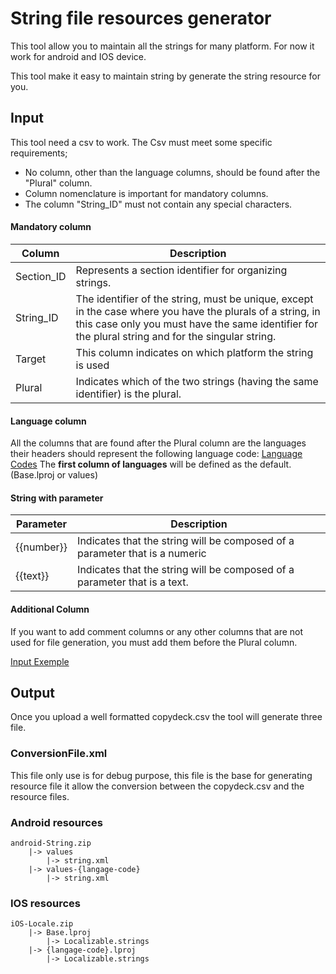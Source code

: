 # String file resources generator

This tool allow you to maintain all the strings for many platform.
For now it work for android and IOS device.

This tool make it easy to maintain string by generate the string resource for you.

## Input
This tool need a csv to work.
The Csv must meet some specific requirements; 
- No column, other than the language columns, should be found after the "Plural" column.
- Column nomenclature is important for mandatory columns.
- The column "String_ID" must not contain any special characters.
#### Mandatory column
| Column | Description |
| ------ | ------ |
|Section_ID|Represents a section identifier for organizing strings.|
|String_ID|The identifier of the string, must be unique, except in the case where you have the plurals of a string, in this case only you must have the same identifier for the plural string and for the singular string.|
|Target|This column indicates on which platform the string is used|
|Plural|Indicates which of the two strings (having the same identifier) is the plural.|

#### Language column
All the columns that are found after the Plural column are the languages their headers should represent the following language code: [Language Codes]
The __first column of languages__ will be defined as the default. (Base.lproj or values)

#### String with parameter
| Parameter | Description |
| ------ | ------ |
|{{number}}|Indicates that the string will be composed of a parameter that is a numeric|
|{{text}}|Indicates that the string will be composed of a parameter that is a text.|

#### Additional Column
If you want to add comment columns or any other columns that are not used for file generation, you must add them before the Plural column.

[Input Exemple]

## Output
Once you upload a well formatted copydeck.csv the tool will generate three file.
### ConversionFile.xml
This file only use is for debug purpose, this file  is the base for generating resource file it allow the conversion between the copydeck.csv and the resource files.

### Android resources
```
android-String.zip
    |-> values
        |-> string.xml
    |-> values-{langage-code}
        |-> string.xml
```

### IOS resources
```
iOS-Locale.zip
    |-> Base.lproj
        |-> Localizable.strings
    |-> {langage-code}.lproj
        |-> Localizable.strings
```
[//]: # 

[Language Codes]: <https://msdn.microsoft.com/fr-fr/en%C2%ADus/library/ms533052(d=printer,v=vs.85).aspx>
[Input Exemple]:<https://github.com/helsing45/Copydeck/blob/gh-pages/doc/Copy-deck%20V2%20(WIP).csv>